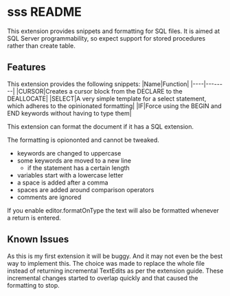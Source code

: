 # sss README

This extension provides snippets and formatting for SQL files. It is aimed at SQL Server programmability, so expect support for stored procedures rather than create table.

## Features

This extension provides the following snippets:
|Name|Function|
|----|--------|
|CURSOR|Creates a cursor block from the DECLARE to the DEALLOCATE|
|SELECT|A very simple template for a select statement, which adheres to the opinionated formatting|
|IF|Force using the BEGIN and END keywords without having to type them|


This extension can format the document if it has a SQL extension.


The formatting is opiononted and cannot be tweaked.
- keywords are changed to uppercase
- some keywords are moved to a new line
  - if the statement has a certain length
- variables start with a lowercase letter
- a space is added after a comma
- spaces are added around comparison operators
- comments are ignored

If you enable editor.formatOnType the text will also be formatted whenever a return is entered.

## Known Issues

As this is my first extension it will be buggy. And it may not even be the best way to implement this.
The choice was made to replace the whole file instead of returning incremental TextEdits as per the extension guide.
These incremental changes started to overlap quickly and that caused the formatting to stop.

